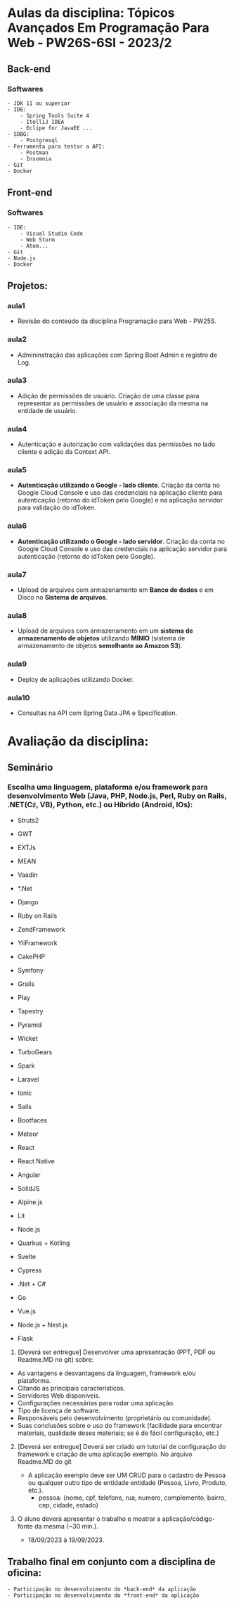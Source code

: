# Aulas da disciplina: Tópicos Avançados Em Programação Para Web - PW26S-6SI - 2023/2

## Back-end 
### Softwares
	- JDK 11 ou superior
	- IDE:
		- Spring Tools Suite 4
		- ItelliJ IDEA
		- Eclipe for JavaEE ...
	- SDBG:
		- Postgresql
	- Ferramenta para testar a API:
		- Postman
		- Insomnia
	- Git
	- Docker
	
## Front-end 
### Softwares
	- IDE:
		- Visual Studio Code
		- Web Storm
		- Atom...
	- Git
	- Node.js
	- Docker

## Projetos:

### aula1
- Revisão do conteúdo da disciplina Programação para Web - PW25S.

### aula2
- Admininstração das aplicações com Spring Boot Admin e registro de Log.

### aula3
- Adição de permissões de usuário. Criação de uma classe para representar as permissões de usuário e associação da mesma na entidade de usuário.

### aula4
- Autenticação e autorização com validações das permissões no lado cliente e adição da Context API.

### aula5
- **Autenticação utilizando o Google - lado cliente**. Criação da conta no Google Cloud Console e uso das credenciais na aplicação cliente para autenticação (retorno do idToken pelo Google) e na aplicação servidor para validação do idToken.

### aula6
- **Autenticação utilizando o Google - lado servidor**. Criação da conta no Google Cloud Console e uso das credenciais na aplicação servidor para autenticação (retorno do idToken pelo Google).

### aula7
- Upload de arquivos com armazenamento em **Banco de dados** e em Disco no **Sistema de arquivos**.

### aula8
- Upload de arquivos com armazenamento em um **sistema de armazenamento de objetos** utilizando **MINIO** (sistema de armazenamento de objetos **semelhante ao Amazon S3**).

### aula9
- Deploy de aplicações utilizando Docker.

### aula10
- Consultas na API com Spring Data JPA e Specification.


# Avaliação da disciplina:

## Seminário
### Escolha uma linguagem, plataforma e/ou framework para desenvolvimento Web (Java, PHP, Node.js, Perl, Ruby on Rails, .NET(C♯, VB), Python, etc.) ou Híbrido (Android, IOs):
- Struts2
- GWT 
- EXTJs 
- MEAN 
- Vaadin  
- *.Net 
- Django 
- Ruby on Rails 
- ZendFramework 
- YiiFramework 
- CakePHP
- Symfony   
- Grails 
- Play 
- Tapestry 

- Pyramid
- Wicket
- TurboGears
- Spark
- Laravel 
- Ionic 
- Sails
- Bootfaces
- Meteor 
- React
- React Native
- Angular
- SolidJS
- Alpine.js
- Lit
- Node.js
- Quarkus + Kotling
- Svelte
- Cypress
- .Net + C#
- Go
- Vue.js
- Node.js + Nest.js
- Flask

1. [Deverá ser entregue] Desenvolver uma apresentação (PPT, PDF ou Readme.MD no git) sobre:
- As vantagens e desvantagens da linguagem, framework e/ou plataforma. 
- Citando as principais características. 
- Servidores Web disponíveis. 
- Configurações necessárias para rodar uma aplicação. 
- Tipo de licença de software. 
- Responsáveis pelo desenvolvimento (proprietário ou comunidade). 
- Suas conclusões sobre o uso do framework (facilidade para encontrar materiais, qualidade deses materiais; se é de fácil configuração, etc.)


2. [Deverá ser entregue] Deverá ser criado um tutorial de configuração do framework e criação de uma aplicação exemplo. No arquivo Readme.MD do git
	- A aplicação exemplo deve ser UM CRUD para o cadastro de Pessoa ou qualquer outro tipo de entidade entidade (Pessoa, Livro, Produto, etc.).
		- pessoa: {nome, cpf, telefone, rua, numero, complemento, bairro, cep, cidade, estado}


3. O aluno deverá apresentar o trabalho e mostrar a aplicação/código-fonte da mesma (~30 min.).
	- 18/09/2023 à 19/09/2023.
	
## Trabalho final em conjunto com a disciplina de oficina:
	- Participação no desenvolvimento do *back-end* da aplicação
	- Participação no desenvolvimento do *front-end* da aplicação
